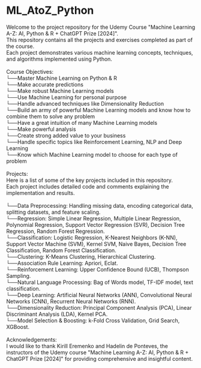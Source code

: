 # ML_AtoZ_Python<br>
Welcome to the project repository for the Udemy Course "Machine Learning A-Z: AI, Python & R + ChatGPT Prize [2024]". <br>
This repository contains all the projects and exercises completed as part of the course. <br>
Each project demonstrates various machine learning concepts, techniques, and algorithms implemented using Python.<br>
<br>
Course Objectives:<br>
└──Master Machine Learning on Python & R<br>
└──Make accurate predictions<br>
└──Make robust Machine Learning models<br>
└──Use Machine Learning for personal purpose<br>
└──Handle advanced techniques like Dimensionality Reduction<br>
└──Build an army of powerful Machine Learning models and know how to combine them to solve any problem<br>
└──Have a great intuition of many Machine Learning models<br>
└──Make powerful analysis<br>
└──Create strong added value to your business<br>
└──Handle specific topics like Reinforcement Learning, NLP and Deep Learning<br>
└──Know which Machine Learning model to choose for each type of problem<br>
<br>
Projects:<br>
Here is a list of some of the key projects included in this repository. <br>
Each project includes detailed code and comments explaining the implementation and results.<br>
<br>
└──Data Preprocessing: Handling missing data, encoding categorical data, splitting datasets, and feature scaling.<br>
└──Regression: Simple Linear Regression, Multiple Linear Regression, Polynomial Regression, Support Vector Regression (SVR), Decision Tree Regression, Random Forest Regression.<br>
└──Classification: Logistic Regression, K-Nearest Neighbors (K-NN), Support Vector Machine (SVM), Kernel SVM, Naive Bayes, Decision Tree Classification, Random Forest Classification.<br>
└──Clustering: K-Means Clustering, Hierarchical Clustering.<br>
└──Association Rule Learning: Apriori, Eclat.<br>
└──Reinforcement Learning: Upper Confidence Bound (UCB), Thompson Sampling.<br>
└──Natural Language Processing: Bag of Words model, TF-IDF model, text classification.<br>
└──Deep Learning: Artificial Neural Networks (ANN), Convolutional Neural Networks (CNN), Recurrent Neural Networks (RNN).<br>
└──Dimensionality Reduction: Principal Component Analysis (PCA), Linear Discriminant Analysis (LDA), Kernel PCA.<br>
└──Model Selection & Boosting: k-Fold Cross Validation, Grid Search, XGBoost.<br>
<br>
Acknowledgements: <br>
I would like to thank Kirill Eremenko and Hadelin de Ponteves, the instructors of the Udemy course "Machine Learning A-Z: AI, Python & R + ChatGPT Prize [2024]" for providing comprehensive and insightful content.
